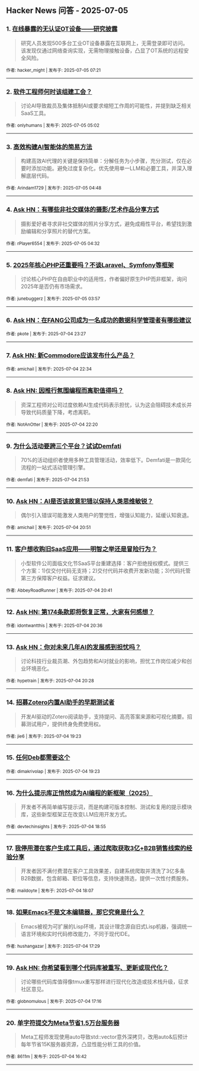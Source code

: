 ## Hacker News 问答 - 2025-07-05


### 1. [在线暴露的无认证OT设备——研究披露](https://news.ycombinator.com/item?id=44470744)
> 研究人员发现500多台工业OT设备暴露在互联网上，无需登录即可访问。该发现仅通过网络查询实现，无需物理接触设备，凸显了OT系统的远程安全风险。

<sub>作者: hacker_might | 发布于: 2025-07-05 07:21</sub>

---

### 2. [软件工程师何时该组建工会？](https://news.ycombinator.com/item?id=44470196)
> 讨论AI导致裁员及集体抵制AI或要求缩短工作周的可能性，并提到缺乏相关SaaS工具。

<sub>作者: onlyhumans | 发布于: 2025-07-05 05:02</sub>

---

### 3. [高效构建AI智能体的简易方法](https://news.ycombinator.com/item?id=44470140)
> 构建高效AI代理的关键是保持简单：分解任务为小步骤，充分测试，仅在必要时添加功能。避免过度复杂化，优先使用单一LLM和必要工具，并深入理解底层代码。

<sub>作者: Arindam1729 | 发布于: 2025-07-05 04:48</sub>

---

### 4. [Ask HN：有哪些非社交媒体的摄影/艺术作品分享方式](https://news.ycombinator.com/item?id=44470081)
> 摄影爱好者寻求非社交媒体的照片分享方式，避免成瘾性平台，希望找到激励编辑和分享照片的替代方案。

<sub>作者: rPlayer6554 | 发布于: 2025-07-05 04:32</sub>

---

### 5. [2025年核心PHP还重要吗？不谈Laravel、Symfony等框架](https://news.ycombinator.com/item?id=44469993)
> 讨论核心PHP在自由职业中的适用性，作者偏好原生PHP而非框架，询问2025年是否仍有市场需求。

<sub>作者: junebuggerz | 发布于: 2025-07-05 03:57</sub>

---

### 6. [Ask HN：在FANG公司成为一名成功的数据科学管理者有哪些建议](https://news.ycombinator.com/item?id=44468827)

<sub>作者: pkote | 发布于: 2025-07-04 23:27</sub>

---

### 7. [Ask HN: 新Commodore应该发布什么产品？](https://news.ycombinator.com/item?id=44468481)

<sub>作者: amichail | 发布于: 2025-07-04 22:34</sub>

---

### 8. [Ask HN: 因推行氛围编程而离职值得吗？](https://news.ycombinator.com/item?id=44468375)
> 资深工程师对公司过度依赖AI生成代码表示担忧，认为这会阻碍技术成长并导致代码质量下降，考虑离职。

<sub>作者: NotAnOtter | 发布于: 2025-07-04 22:20</sub>

---

### 9. [为什么活动要跨三个平台？试试Demfati](https://news.ycombinator.com/item?id=44468138)
> 70%的活动组织者使用多种工具管理活动，效率低下。Demfati是一款简化流程的一站式活动管理引擎。

<sub>作者: demfati | 发布于: 2025-07-04 21:53</sub>

---

### 10. [Ask HN：AI是否该故意犯错以保持人类思维敏锐？](https://news.ycombinator.com/item?id=44467792)
> 偶尔引入错误可能激发人类用户的警觉性，增强认知能力，延缓认知衰退。

<sub>作者: amichail | 发布于: 2025-07-04 20:51</sub>

---

### 11. [客户想收购旧SaaS应用——明智之举还是冒险行为？](https://news.ycombinator.com/item?id=44467722)
> 小型软件公司面临文化节SaaS平台重建选择：客户拒绝授权模式。提供三个方案：1)仅交付代码无支持；2)交付代码并收费开发新功能；3)代码托管第三方保障客户权益。征求建议。

<sub>作者: AbbeyRoadRunner | 发布于: 2025-07-04 20:41</sub>

---

### 12. [Ask HN: 第174条款即将恢复正常，大家有何感想？](https://news.ycombinator.com/item?id=44467685)

<sub>作者: idontwantthis | 发布于: 2025-07-04 20:36</sub>

---

### 13. [Ask HN：你对未来几年AI的发展感到担忧吗？](https://news.ycombinator.com/item?id=44467629)
> 讨论科技行业裁员潮、外包趋势和AI对就业的影响，担忧工作岗位减少和创业环境恶化。

<sub>作者: hypetrain | 发布于: 2025-07-04 20:28</sub>

---

### 14. [招募Zotero内置AI助手的早期测试者](https://news.ycombinator.com/item?id=44467159)
> 开发AI驱动的Zotero阅读助手，支持提问、高亮答案来源和可视化摘要。招募测试用户，提供终身免费使用权。

<sub>作者: jie6 | 发布于: 2025-07-04 19:23</sub>

---

### 15. [任何Deb都需要这个](https://news.ycombinator.com/item?id=44467157)

<sub>作者: dimakrivolap | 发布于: 2025-07-04 19:23</sub>

---

### 16. [为什么提示库正悄然成为AI编程的新框架（2025）](https://news.ycombinator.com/item?id=44466983)
> 开发者不再简单编写提示词，而是构建可版本控制、测试和复用的提示模块库，这些新型框架正在改变LLM应用开发方式。

<sub>作者: devtechinsights | 发布于: 2025-07-04 18:55</sub>

---

### 17. [我停用潜在客户生成工具后，通过爬取获取3亿+B2B销售线索的经验分享](https://news.ycombinator.com/item?id=44466664)
> 开发者因不满付费潜在客户工具效果差，自建系统爬取并清洗了3亿多条B2B数据，包含邮箱、职位等信息，支持快速筛选，提供一次性付费服务。

<sub>作者: maildoyte | 发布于: 2025-07-04 18:07</sub>

---

### 18. [如果Emacs不是文本编辑器，那它究竟是什么？](https://news.ycombinator.com/item?id=44466375)
> Emacs被视为可扩展的Lisp环境，其设计理念源自旧式Lisp机器，强调统一语言环境和实时代码修改能力，不同于现代IDE。

<sub>作者: hushangazar | 发布于: 2025-07-04 17:29</sub>

---

### 19. [Ask HN: 你希望看到哪个代码库被重写、更新或现代化？](https://news.ycombinator.com/item?id=44466256)
> 讨论哪些代码库值得像tmux重写那样进行现代化改造或技术栈升级，征求社区意见。

<sub>作者: globnomulous | 发布于: 2025-07-04 17:16</sub>

---

### 20. [单字符提交为Meta节省1.5万台服务器](https://news.ycombinator.com/item?id=44465972)
> Meta工程师发现使用auto导致std::vector意外深拷贝，改用auto&后预计每年节省15K服务器资源，凸显性能分析工具的价值。

<sub>作者: 8611m | 发布于: 2025-07-04 16:42</sub>

---

